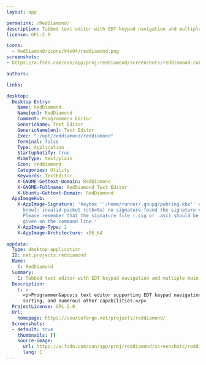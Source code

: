 ```yaml
---
layout: app

permalink: /RedDiamond/
description: Tabbed text editor with EDT keypad navigation and multiple main windows
license: GPL-2.0

icons:
  - RedDiamond/icons/94x94/reddiamond.png
screenshots:
- https://a.fsdn.com/con/app/proj/reddiamond/screenshots/reddiamond-cobalt.png/245/183/1

authors:

links:

desktop:
  Desktop Entry:
    Name: RedDiamond
    Name[en]: RedDiamond
    Comment: Programmers Editor
    GenericName: Text Editor
    GenericName[en]: Text Editor
    Exec: "./opt/reddiamond/reddiamond"
    Terminal: false
    Type: Application
    StartupNotify: true
    MimeType: text/plain
    Icon: reddiamond
    Categories: Utility
    Keywords: TextEditor
    X-GNOME-Gettext-Domain: RedDiamond
    X-GNOME-Fullname: RedDiamond Text Editor
    X-Ubuntu-Gettext-Domain: RedDiamond
  AppImageHub:
    X-AppImage-Signature: 'keybox ''/home/runner/.gnupg/pubring.kbx'' created [don''t
      know]: invalid packet (ctb=0a) no signature found the signature could not be verified.
      Please remember that the signature file (.sig or .asc) should be the first file
      given on the command line.'
    X-AppImage-Type: 2
    X-AppImage-Architecture: x86_64

appdata:
  Type: desktop-application
  ID: net.projects.reddiamond
  Name:
    C: RedDiamond
  Summary:
    C: Tabbed text editor with EDT keypad navigation and multiple main windows
  Description:
    C: >-
      <p>Programmer&apos;s text editor supporting EDT keypad navigation, multiple main windows, themes, syntax highlighting,
      sorting, and numerous other capabilities.</p>
  ProjectLicense: GPL-2.0
  Url:
    homepage: https://sourceforge.net/projects/reddiamond/
  Screenshots:
  - default: true
    thumbnails: []
    source-image:
      url: https://a.fsdn.com/con/app/proj/reddiamond/screenshots/reddiamond-cobalt.png/245/183/1
      lang: C
---
```

